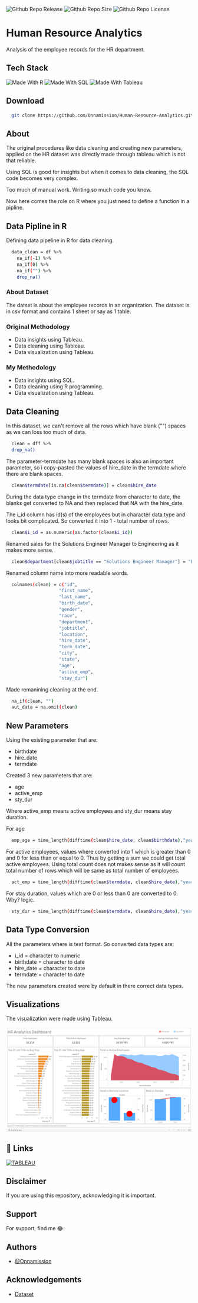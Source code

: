 ![Github Repo Release](https://img.shields.io/github/release-date/Onnamission/Human-Resource-Analytics)
![Github Repo Size](https://img.shields.io/github/repo-size/Onnamission/Human-Resource-Analytics)
![Github Repo License](https://img.shields.io/github/license/Onnamission/Human-Resource-Analytics)

# Human Resource Analytics
Analysis of the employee records for the HR department.

## Tech Stack
![Made With R](https://img.shields.io/badge/Made%20with-R-red?style=for-the-badge&logo=R)
![Made With SQL](https://img.shields.io/badge/Made%20with-MySQL-blue?style=for-the-badge&logo=MySQL)
![Made With Tableau](https://img.shields.io/badge/Made%20with-Tableau-orange?style=for-the-badge&logo=Tableau)

## Download

```bash
  git clone https://github.com/Onnamission/Human-Resource-Analytics.git
```

## About
The original procedures like data cleaning and creating new parameters, applied on the HR dataset was directly made through tableau which is not that reliable.

Using SQL is good for insights but when it comes to data cleaning, the SQL code becomes very complex. 

Too much of manual work. Writing so much code you know.

Now here comes the role on R where you just need to define a function in a pipline.

## Data Pipline in R
Defining data pipeline in R for data cleaning.

```bash
  data_clean = df %>%
    na_if(-1) %>%
    na_if(0) %>%
    na_if("") %>%
    drop_na()
```

### About Dataset
The datset is about the employee records in an organization. The dataset is in csv format and contains 1 sheet or say as 1 table.

### Original Methodology
- Data insights using Tableau.
- Data cleaning using Tableau.
- Data visualization using Tableau.

### My Methodology
- Data insights using SQL.
- Data cleaning using R programming.
- Data visualization using Tableau. 

## Data Cleaning

In this dataset, we can't remove all the rows which have blank ("") spaces as we can loss too much of data.

```bash
  clean = dff %>%
  drop_na()
```

The parameter-termdate has many blank spaces is also an important parameter, so i copy-pasted the values of hire_date in the termdate where there are blank spaces.

```bash
  clean$termdate[is.na(clean$termdate)] = clean$hire_date
```
During the data type change in the termdate from character to date, the blanks get converted to NA and then replaced that NA with the hire_date.

The i_id column has id(s) of the employees but in character data type and looks bit complicated. So converted it into 1 - total number of rows.

```bash
  clean$i_id = as.numeric(as.factor(clean$i_id))
```

Renamed sales for the Solutions Engineer Manager to Engineering as it makes more sense.

```bash
  clean$department[clean$jobtitle == "Solutions Engineer Manager"] = "Engineering"
```

Renamed column name into more readable words.

```bash
  colnames(clean) = c("id", 
                    "first_name", 
                    "last_name", 
                    "birth_date", 
                    "gender", 
                    "race", 
                    "department", 
                    "jobtitle", 
                    "location", 
                    "hire_date", 
                    "term_date",
                    "city", 
                    "state", 
                    "age",
                    "active_emp",
                    "stay_dur")
```

Made remanining cleaning at the end.

```bash
  na_if(clean, "")
  aut_data = na.omit(clean)
```

## New Parameters
Using the existing parameter that are:

- birthdate
- hire_date
- termdate

Created 3 new parameters that are:

- age
- active_emp
- sty_dur

Where active_emp means active employees and sty_dur means stay duration.

For age

```bash
  emp_age = time_length(difftime(clean$hire_date, clean$birthdate),"years")
```

For active employees, values where converted into 1 which is greater than 0 and 0 for less than or equal to 0. Thus by getting a sum we could get total active employees. Using total count does not makes sense as it will count total number of rows which will be same as total number of employees.

```bash
  act_emp = time_length(difftime(clean$termdate, clean$hire_date),"years")
```

For stay duration, values which are 0 or less than 0 are converted to 0. Why? logic.

```bash
  sty_dur = time_length(difftime(clean$termdate, clean$hire_date),"years")
```

## Data Type Conversion

All the parameters where is text format. So converted data types are:
- i_id = character to numeric
- birthdate = character to date
- hire_date = character to date
- termdate = character to date

The new parameters created were by default in there correct data types.

## Visualizations

The visualization were made using Tableau.

![HR Dashboard](HR_Dashboard.png)

## 🔗 Links
[![TABLEAU](https://img.shields.io/badge/tableau-0A66C2?style=for-the-badge&logo=tableau&logoColor=white)](https://public.tableau.com/app/profile/aditya.kakde)

## Disclaimer

If you are using this repository, acknowledging it is important.

## Support

For support, find me 😂.

## Authors

- [@Onnamission](https://www.github.com/Onnamission)


## Acknowledgements

 - [Dataset](https://data.world/markbradbourne/rwfd-real-world-fake-data)

